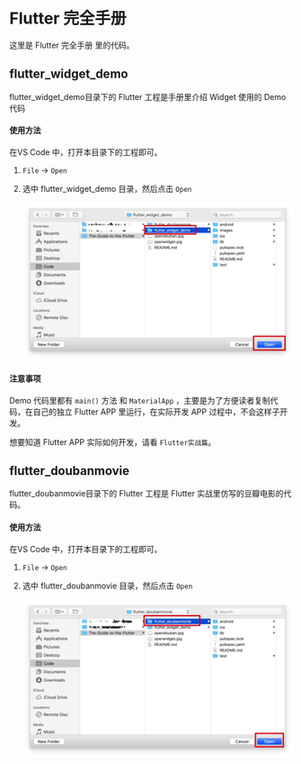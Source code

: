 # Flutter 完全手册

这里是 Flutter 完全手册 里的代码。



## flutter_widget_demo 

flutter_widget_demo目录下的 Flutter 工程是手册里介绍 Widget 使用的 Demo 代码

#### 使用方法

在VS Code 中，打开本目录下的工程即可。

1. `File` -> `Open`

2. 选中 flutter_widget_demo 目录，然后点击 `Open`

   ![open](openwidget.jpg)

####  注意事项

 Demo 代码里都有 `main()` 方法 和 `MaterialApp` ，主要是为了方便读者复制代码，在自己的独立 Flutter APP 里运行，在实际开发 APP 过程中，不会这样子开发。



想要知道 Flutter APP 实际如何开发，请看 `Flutter实战篇`。

## flutter_doubanmovie 

flutter_doubanmovie目录下的 Flutter 工程是 Flutter 实战里仿写的豆瓣电影的代码。

#### 使用方法

在VS Code 中，打开本目录下的工程即可。

1. `File` -> `Open`

2. 选中 flutter_doubanmovie 目录，然后点击 `Open`

   ![open](opendouban.jpg)